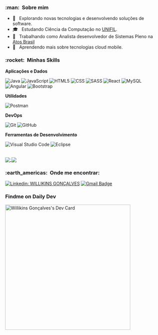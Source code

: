 

<h3> :man: &nbsp;Sobre mim </h3>

- 🤔 &nbsp; Explorando novas tecnologias e desenvolvendo soluções de software.
- 🎓 &nbsp; Estudando Ciência da Computação no <a href="https://unifil.br/">UNIFIL</a>.
- 💼 &nbsp; Trabalhando como Analista desenvolvedor de Sistemas Pleno na <a href="https://atos.net/pt-br/brasil-atos">Atos Brasil</a>
- 🌱 &nbsp; Aprendendo mais sobre tecnologias cloud mobile.

<h3> :rocket: &nbsp;Minhas Skills </h3>

**Aplicações e Dados**

  ![Java](https://img.shields.io/badge/-Java-333333?style=flat&logo=Java&logoColor=007396)
  ![JavaScript](https://img.shields.io/badge/-JavaScript-333333?style=flat&logo=javascript)
  ![HTML5](https://img.shields.io/badge/-HTML5-333333?style=flat&logo=HTML5)
  ![CSS](https://img.shields.io/badge/-CSS-333333?style=flat&logo=CSS3&logoColor=1572B6)
  ![SASS](https://img.shields.io/badge/-SASS-333333?style=flat&logo=sass)
  ![React](https://img.shields.io/badge/-React-333333?style=flat&logo=react)
  ![MySQL](https://img.shields.io/badge/-MySQL-333333?style=flat&logo=mysql)
  ![Angular](https://img.shields.io/badge/-Angular-333333?style=flat&logo=angular)
  ![Bootstrap](https://img.shields.io/badge/-Bootstrap-333333?style=flat&logo=bootstrap)

**Utilidades**

  ![Postman](https://img.shields.io/badge/-Postman-333333?style=flat&logo=postman)

**DevOps**

  ![Git](https://img.shields.io/badge/-Git-333333?style=flat&logo=git)
  ![GitHub](https://img.shields.io/badge/-GitHub-333333?style=flat&logo=github)

**Ferramentas de Desenvolvimento**

  ![Visual Studio Code](https://img.shields.io/badge/-Visual%20Studio%20Code-333333?style=flat&logo=visual-studio-code&logoColor=007ACC)
  ![Eclipse](https://img.shields.io/badge/-Eclipse-333333?style=flat&logo=eclipse-ide&logoColor=2C2255)


<br/>

<a href="https://github.com/WillikinsM">
  <img align="center" src="https://github-readme-stats.vercel.app/api?username=WillikinsM&theme=dracula&show_icons=true" />
</a>

<a href="https://github.com/WillikinsM">
  <img align="center" src="https://github-readme-stats.vercel.app/api/top-langs/?username=WillikinsM&theme=dracula&layout=compact" />
</a>



<br/>

<h3> :earth_americas: &nbsp;Onde me encontrar: </h3> 

[![Linkedin: WILLIKINS GONÇALVES ](https://img.shields.io/badge/-Linkedin-blue?style=flat-square&logo=Linkedin&logoColor=white&link=https://www.linkedin.com/in/willikins-goncalves/)](https://www.linkedin.com/in/willikins-goncalves/)
[![Gmail Badge](https://img.shields.io/badge/-willikisn98@gmail.com-006bed?style=flat-square&logo=Gmail&logoColor=white&link=mailto:willikins98@gmail.com)](mailto:willikins98@gmail.com)

<h3> Findme on Daily Dev </h3>
<a href="https://app.daily.dev/willikins"><img src="https://api.daily.dev/devcards/6b1adee0e7924c62aca4546e8e126731.png?r=0jr" width="400" alt="Willikins Gonçalves's Dev Card"/></a>
